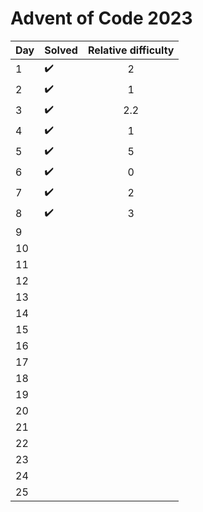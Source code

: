 # Advent of Code 2023

| Day | Solved             | Relative difficulty |
|-----|--------------------|:-------------------:|
| 1   | :heavy_check_mark: |          2          |
| 2   | :heavy_check_mark: |          1          |
| 3   | :heavy_check_mark: |         2.2         |
| 4   | :heavy_check_mark: |          1          |
| 5   | :heavy_check_mark: |          5          |
| 6   | :heavy_check_mark: |          0          |
| 7   | :heavy_check_mark: |          2          |
| 8   | :heavy_check_mark: |          3          |
| 9   |                    |
| 10  |                    |
| 11  |                    |
| 12  |                    |
| 13  |                    |
| 14  |                    |
| 15  |                    |
| 16  |                    |
| 17  |                    |
| 18  |                    |
| 19  |                    |
| 20  |                    |
| 21  |                    |
| 22  |                    |
| 23  |                    |
| 24  |                    |
| 25  |                    |
